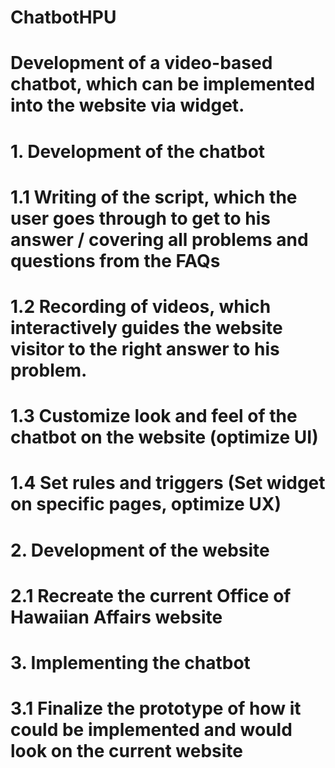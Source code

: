 # ChatbotHPU

# Development of a video-based chatbot, which can be implemented into the website via widget.

# 1. Development of the chatbot

#   1.1 Writing of the script, which the user goes through to get to his answer / covering all problems and questions from the FAQs
#   1.2 Recording of videos, which interactively guides the website visitor to the right answer to his problem.
#   1.3 Customize look and feel of the chatbot on the website (optimize UI)
#   1.4 Set rules and triggers (Set widget on specific pages, optimize UX)

# 2. Development of the website 

#   2.1 Recreate the current Office of Hawaiian Affairs website

# 3. Implementing the chatbot

#   3.1 Finalize the prototype of how it could be implemented and would look on the current website
